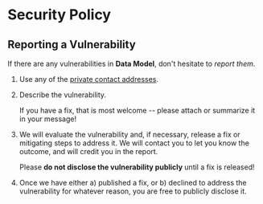 # Security Policy

## Reporting a Vulnerability

If there are any vulnerabilities in **Data Model**, don't hesitate to _report them_.

1. Use any of the [private contact addresses](https://github.com/developer-academy-unina/Workshop-Data-Model#support).
2. Describe the vulnerability.

   If you have a fix, that is most welcome -- please attach or summarize it in your message!

3. We will evaluate the vulnerability and, if necessary, release a fix or mitigating steps to address it. We will contact you to let you know the outcome, and will credit you in the report.

   Please **do not disclose the vulnerability publicly** until a fix is released!

4. Once we have either a) published a fix, or b) declined to address the vulnerability for whatever reason, you are free to publicly disclose it.
